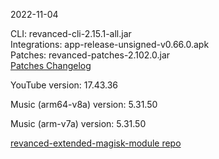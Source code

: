 2022-11-04
  
CLI: revanced-cli-2.15.1-all.jar  
Integrations: app-release-unsigned-v0.66.0.apk  
Patches: revanced-patches-2.102.0.jar  
[Patches Changelog](https://github.com/inotia00/revanced-patches/releases/tag/v2.102.0)  

YouTube version: 17.43.36  

Music (arm64-v8a) version: 5.31.50  

Music (arm-v7a) version: 5.31.50  

[revanced-extended-magisk-module repo](https://github.com/MatadorProBr/revanced-extended-magisk-module)
